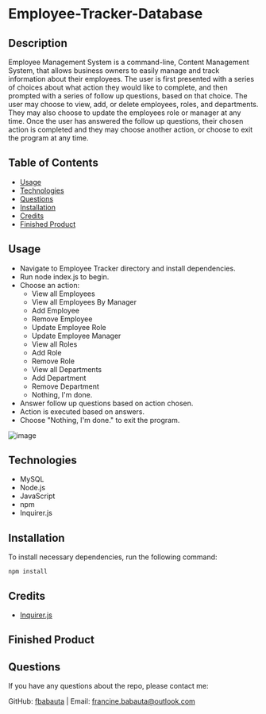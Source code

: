 # Employee-Tracker-Database

## Description

Employee Management System is a command-line, Content Management System, that allows business owners to easily manage and track information about their employees. The user is first presented with a series of choices about what action they would like to complete, and then prompted with a series of follow up questions, based on that choice. The user may choose to view, add, or delete employees, roles, and departments. They may also choose to update the employees role or manager at any time. Once the user has answered the follow up questions, their chosen action is completed and they may choose another action, or choose to exit the program at any time.

## Table of Contents
* [Usage](#usage)
* [Technologies](#technologies)
* [Questions](#questions)
* [Installation](#Installation)
* [Credits](#Credits)
* [Finished Product](#finished-product)

## Usage
* Navigate to Employee Tracker directory and install dependencies.
* Run node index.js to begin.
* Choose an action:
    * View all Employees
    * View all Employees By Manager
    * Add Employee
    * Remove Employee
    * Update Employee Role
    * Update Employee Manager
    * View all Roles
    * Add Role
    * Remove Role
    * View all Departments
    * Add Department
    * Remove Department
    * Nothing, I'm done.
* Answer follow up questions based on action chosen.
* Action is executed based on answers.
* Choose "Nothing, I'm done." to exit the program.

![image](https://user-images.githubusercontent.com/70370805/102792480-6a566b00-435d-11eb-9ce0-50bb7f185718.png)

## Technologies
* MySQL
* Node.js
* JavaScript
* npm
* Inquirer.js

## Installation
To install necessary dependencies, run the following command: 
``` 
npm install 
``` 

## Credits
* [Inquirer.js](https://www.npmjs.com/package/inquirer)

## Finished Product


## Questions 
If you have any questions about the repo, please contact me:

GitHub: [fbabauta](https://github.com/fbabauta) | Email: francine.babauta@outlook.com


